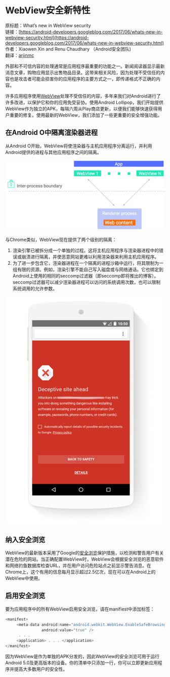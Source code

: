 # WebView安全新特性

原标题：What’s new in WebView security  
链接：[https://android-developers.googleblog.com/2017/06/whats-new-in-webview-security.html](https://android-developers.googleblog.com/2017/06/whats-new-in-webview-security.html)  
作者：Xiaowen Xin and Renu Chaudhary （Android安全团队)  
翻译：[arjinmc](https://github.com/arjinmc)  

外部和不可信内容的处理通常是应用程序最重要的功能之一。新闻阅读器显示最新消息文章，购物应用显示出售物品目录。这带来相关风险，因为处理不受信任的内容也是攻击者可能会损害你的应用程序的主要方式之一，即传递格式不正确的内容。

许多应用程序使用[WebView](https://developer.android.com/reference/android/webkit/WebView.html)处理不受信任的内容，多年来我们对Android进行了许多改进，以保护它和你的应用免受妥协。使用Android Lollipop，我们开始提供WebView作为独立的APK，每隔六周从Play商店更新，以便我们能够快速获得用户重要的修复。使用最新的WebView，我们添加了一些更重要的安全增强功能。

## 在Android O中隔离渲染器进程

从Android O开始，WebView将使渲染器与主机应用程序分离运行，并利用Android提供的进程与其他应用程序之间的隔离。

![img](../images/2017.6.22.1.png)  

与Chrome类似，WebView现在提供了两个级别的隔离：

1. 渲染引擎已被拆分成一个单独的过程。这将主机应用程序与渲染器进程中的错误或崩溃进行隔离，并使恶意网站更难以利用渲染器来利用主机应用程序。
2. 为了进一步包含它，渲染器进程在一个隔离的进程沙箱中运行，将其限制为一组有限的资源。例如，渲染引擎不能自己写入磁盘或与网络通话。它也绑定到Android上使用的相同的seccomp过滤器（即seccomp即将推出的博客）。seccomp过滤器可以减少渲染器进程可以访问的系统调用次数，也可以限制系统调用的允许参数。

![img](../images/2017.6.22.2.png)  

## 纳入安全浏览

WebView的最新版本采用了Google的[安全浏览](https://safebrowsing.google.com/)保护措施，以检测和警告用户有关潜在危险的网站。当正确配置WebView时，WebView会根据安全浏览的恶意软件和网络钓鱼数据库检查URL，并在用户访问危险站点之前显示警告消息。在Chrome上，这个有用的信息每月显示超过2.5亿次，现在可以在Android上的WebView中使用。

## 启用安全浏览

要为应用程序中的所有WebView启用安全浏览，请在manifiest中添加标签：

```java
<manifest>
     <meta-data android:name="android.webkit.WebView.EnableSafeBrowsing"
                android:value="true" />
      . . .
     <application> . . . </application>
</manifest>
```
因为WebView是作为单独的APK分发的，因此WebView的安全浏览可用于运行Android 5.0及更高版本的设备。你的清单中只添加一行，你可以立即更新应用程序并提高大多数用户的安全性。

